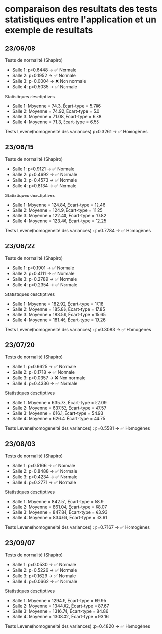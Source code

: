 # comparaison des resultats des tests statistiques entre l'application et un exemple de resultats




## 23/06/08

Tests de normalité (Shapiro)
- Salle 1: p=0.6448 → ✅ Normale
- Salle 2: p=0.1952 → ✅ Normale
- Salle 3: p=0.0004 → ❌ Non normale
- Salle 4: p=0.5035 → ✅ Normale


Statistiques desctiptives
- Salle 1: Moyenne = 74.3, Écart-type = 5.786
- Salle 2: Moyenne = 74.92, Écart-type =  5.0
- Salle 3: Moyenne = 71.08, Écart-type = 6.38
- Salle 4: Moyenne = 71.3, Écart-type = 6.56


Tests Levene(homogeneité des variances) p=0.3261 → ✅ Homogènes

## 23/06/15

Tests de normalité (Shapiro)
- Salle 1:  p=0.9121 → ✅ Normale
- Salle 2:  p=0.4692 → ✅ Normale
- Salle 3:  p=0.4573 → ✅ Normale
- Salle 4:  p=0.8134 → ✅ Normale


Statistiques desctiptives
- Salle 1: Moyenne = 124.84, Écart-type = 12.46
- Salle 2: Moyenne = 124.9, Écart-type = 11.25
- Salle 3: Moyenne = 122.48, Écart-type = 10.82
- Salle 4: Moyenne = 123.46, Écart-type = 12.25

Tests Levene(homogeneité des variances) : p=0.7784 → ✅ Homogènes

## 23/06/22

Tests de normalité (Shapiro)
- Salle 1:  p=0.1901 → ✅ Normale
- Salle 2:  p=0.4111 → ✅ Normale
- Salle 3:  p=0.2789 → ✅ Normale
- Salle 4:  p=0.2354 → ✅ Normale


Statistiques desctiptives
- Salle 1: Moyenne =  182.92, Écart-type = 17.18
- Salle 2: Moyenne = 185.86, Écart-type = 17.85
- Salle 3: Moyenne = 183.56, Écart-type = 15.65
- Salle 4: Moyenne = 181.46, Écart-type = 19.26

Tests Levene(homogeneité des variances) : p=0.3083 → ✅ Homogènes
## 23/07/20

Tests de normalité (Shapiro)
- Salle 1:  p=0.6625 → ✅ Normale
- Salle 2:  p=0.1718 → ✅ Normale
- Salle 3:  p=0.0357 → ❌ Non normale
- Salle 4:  p=0.4336 → ✅ Normale


Statistiques desctiptives
- Salle 1: Moyenne = 635.78, Écart-type = 52.09
- Salle 2: Moyenne = 637.52, Écart-type = 47.57
- Salle 3: Moyenne = 616.1, Écart-type = 54.93
- Salle 4: Moyenne = 626.4, Écart-type = 44.75

Tests Levene(homogeneité des variances) : p=0.5581 → ✅ Homogènes

## 23/08/03

Tests de normalité (Shapiro)
- Salle 1:  p=0.5166 → ✅ Normale
- Salle 2:  p=0.8488 → ✅ Normale
- Salle 3:  p=0.4234 → ✅ Normale
- Salle 4:  p=0.2771 → ✅ Normale


Statistiques desctiptives
- Salle 1: Moyenne = 842.51, Écart-type = 58.9
- Salle 2: Moyenne = 861.04, Écart-type = 68.07
- Salle 3: Moyenne = 847.84, Écart-type = 63.93
- Salle 4: Moyenne = 834.66, Écart-type = 63.61

Tests Levene(homogeneité des variances) : p=0.7167 → ✅ Homogènes

## 23/09/07

Tests de normalité (Shapiro)
- Salle 1:  p=0.0530 → ✅ Normale
- Salle 2:  p=0.5226 → ✅ Normale
- Salle 3:  p=0.1629 → ✅ Normale
- Salle 4:  p=0.0662 → ✅ Normale


Statistiques desctiptives
- Salle 1: Moyenne = 1294.9, Écart-type = 69.95
- Salle 2: Moyenne = 1344.02, Écart-type = 87.67
- Salle 3: Moyenne = 1316.74, Écart-type = 84.86
- Salle 4: Moyenne = 1308.32, Écart-type = 93.16


Tests Levene(homogeneité des variances) :p=0.4820 → ✅ Homogènes